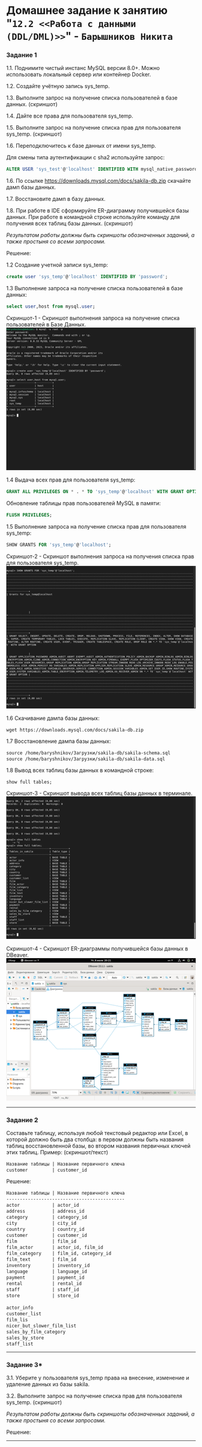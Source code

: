 # Домашнее задание к занятию "`12.2 <<Работа с данными (DDL/DML)>>`" - `Барышников Никита`


### Задание 1
1.1. Поднимите чистый инстанс MySQL версии 8.0+. Можно использовать локальный сервер или контейнер Docker.

1.2. Создайте учётную запись sys_temp. 

1.3. Выполните запрос на получение списка пользователей в базе данных. (скриншот)

1.4. Дайте все права для пользователя sys_temp. 

1.5. Выполните запрос на получение списка прав для пользователя sys_temp. (скриншот)

1.6. Переподключитесь к базе данных от имени sys_temp.

Для смены типа аутентификации с sha2 используйте запрос: 
```sql
ALTER USER 'sys_test'@'localhost' IDENTIFIED WITH mysql_native_password BY 'password';
```
1.6. По ссылке https://downloads.mysql.com/docs/sakila-db.zip скачайте дамп базы данных.

1.7. Восстановите дамп в базу данных.

1.8. При работе в IDE сформируйте ER-диаграмму получившейся базы данных. При работе в командной строке используйте команду для получения всех таблиц базы данных. (скриншот)

*Результатом работы должны быть скриншоты обозначенных заданий, а также простыня со всеми запросами.*

Решение:

1.2 Создание учетной записи sys_temp:  
```sql
create user 'sys_temp'@'localhost' IDENTIFIED BY 'password';
```

1.3 Выполнение запроса на получение списка пользователей в базе данных:  
```sql
select user,host from mysql.user;
```

Скриншот-1 - Скриншот выполнения запроса на получение списка пользователей в Базе Данных.  
![Скриншот-1](https://github.com/BaryshnikovNV/Databases-and-information-security/blob/main/img/12-02/12.2.1.3_Скриншот_выполнения_запроса_на_получение_списка_пользователей_в_Базе_Данных.png)

1.4 Выдача всех прав для пользователя sys_temp:  
```sql
GRANT ALL PRIVILEGES ON * . * TO 'sys_temp'@'localhost' WITH GRANT OPTION;
```

Обновление таблицы прав пользователей MySQL в памяти:  
```sql
FLUSH PRIVILEGES;
```

1.5 Выполнение запроса на получение списка прав для пользователя sys_temp:  
```sql
SHOW GRANTS FOR 'sys_temp'@'localhost';
```

Скриншот-2 - Скриншот выполнения запроса на получения списка прав для пользователя sys_temp.  
![Скриншот-2](https://github.com/BaryshnikovNV/Databases-and-information-security/blob/main/img/12-02/12.2.1.5_Скриншот_выполнения_запроса_на_получения_списка_прав_для_пользователя_sys_temp.png)

1.6 Скачивание дампа базы данных:  
```
wget https://downloads.mysql.com/docs/sakila-db.zip
```

1.7 Восстановление дампа базы данных:  
```
source /home/baryshnikov/Загрузки/sakila-db/sakila-schema.sql
source /home/baryshnikov/Загрузки/sakila-db/sakila-data.sql
```

1.8 Вывод всех таблиц базы данных в командной строке:  
```
show full tables;
```

Скриншот-3 - Скриншот вывода всех таблиц базы данных в терминале.  
![Скриншот-3](https://github.com/BaryshnikovNV/Databases-and-information-security/blob/main/img/12-02/12.2.1.8.1_Скриншот_вывода_всех_таблиц_базы_данных_в_терминале.png)

Скриншот-4 - Скриншот ER-диаграммы получившейся базы данных в DBeaver.  
![Скриншот-4](https://github.com/BaryshnikovNV/Databases-and-information-security/blob/main/img/12-02/12.2.1.8.2_Скриншот_ER-диаграммы_получившейся_базы_данных_в_DBeaver.png)

---

### Задание 2
Составьте таблицу, используя любой текстовый редактор или Excel, в которой должно быть два столбца: в первом должны быть названия таблиц восстановленной базы, во втором названия первичных ключей этих таблиц. Пример: (скриншот/текст)
```
Название таблицы | Название первичного ключа
customer         | customer_id
```

Решение:

```
Название таблицы | Название первичного ключа
--------------------------------------------
actor            | actor_id
address          | address_id
category         | category_id
city             | city_id
country          | country_id
customer         | customer_id
film             | film_id
film_actor       | actor_id, film_id
film_category    | film_id, category_id
film_text        | film_id
inventory        | inventory_id
language         | language_id
payment          | payment_id
rental           | rental_id
staff            | staff_id
store            | store_id

actor_info
customer_list
film_lis
nicer_but_slower_film_list
sales_by_film_category
sales_by_store
staff_list 
```

---

### Задание 3*
3.1. Уберите у пользователя sys_temp права на внесение, изменение и удаление данных из базы sakila.

3.2. Выполните запрос на получение списка прав для пользователя sys_temp. (скриншот)

*Результатом работы должны быть скриншоты обозначенных заданий, а также простыня со всеми запросами.*

Решение:



---